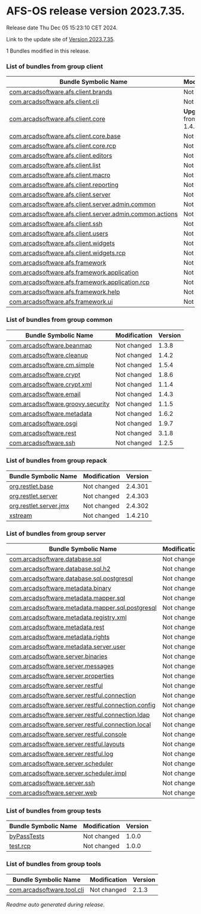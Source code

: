 # AFS-OS release version 2023.7.35.

Release date Thu Dec 05 15:23:10 CET 2024.

Link to the update site of [Version 2023.7.35](https://github.com/ARCAD-Software/AFS/releases/download/2023.7.35/).

1 Bundles modified in this release.

### List of bundles from group **client**

Bundle Symbolic Name | Modification | Version
-------------------- | ------------ | -------
[com.arcadsoftware.afs.client.brands](bundles/client/afs.client.brands) | Not changed | 1.0.4
[com.arcadsoftware.afs.client.cli](bundles/client/afs.client.cli) | Not changed | 1.3.3
[com.arcadsoftware.afs.client.core](bundles/client/afs.client.core) | **Upgraded** from version 1.4.6 | **1.4.7**
[com.arcadsoftware.afs.client.core.base](bundles/client/afs.client.core.base) | Not changed | 1.6.4
[com.arcadsoftware.afs.client.core.rcp](bundles/client/afs.client.core.rcp) | Not changed | 1.3.3
[com.arcadsoftware.afs.client.editors](bundles/client/afs.client.editors) | Not changed | 1.2.4
[com.arcadsoftware.afs.client.list](bundles/client/afs.client.list) | Not changed | 1.3.3
[com.arcadsoftware.afs.client.macro](bundles/client/afs.client.macro) | Not changed | 1.2.3
[com.arcadsoftware.afs.client.reporting](bundles/client/afs.client.reporting) | Not changed | 1.5.4
[com.arcadsoftware.afs.client.server](bundles/client/afs.client.server) | Not changed | 1.5.4
[com.arcadsoftware.afs.client.server.admin.common](bundles/client/afs.client.server.admin.common) | Not changed | 1.3.3
[com.arcadsoftware.afs.client.server.admin.common.actions](bundles/client/afs.client.server.admin.common.actions) | Not changed | 1.3.3
[com.arcadsoftware.afs.client.ssh](bundles/client/afs.client.ssh) | Not changed | 2.2.6
[com.arcadsoftware.afs.client.users](bundles/client/afs.client.users) | Not changed | 1.4.4
[com.arcadsoftware.afs.client.widgets](bundles/client/afs.client.widgets) | Not changed | 1.2.3
[com.arcadsoftware.afs.client.widgets.rcp](bundles/client/afs.client.widgets.rcp) | Not changed | 1.3.3
[com.arcadsoftware.afs.framework](bundles/client/afs.framework) | Not changed | 1.2.3
[com.arcadsoftware.afs.framework.application](bundles/client/afs.framework.application) | Not changed | 1.3.5
[com.arcadsoftware.afs.framework.application.rcp](bundles/client/afs.framework.application.rcp) | Not changed | 1.3.4
[com.arcadsoftware.afs.framework.help](bundles/client/afs.framework.help) | Not changed | 1.2.3
[com.arcadsoftware.afs.framework.ui](bundles/client/afs.framework.ui) | Not changed | 1.4.3



### List of bundles from group **common**

Bundle Symbolic Name | Modification | Version
-------------------- | ------------ | -------
[com.arcadsoftware.beanmap](bundles/common/beanmap) | Not changed | 1.3.8
[com.arcadsoftware.cleanup](bundles/common/cleanup) | Not changed | 1.4.2
[com.arcadsoftware.cm.simple](bundles/common/cm.simple) | Not changed | 1.5.4
[com.arcadsoftware.crypt](bundles/common/crypt) | Not changed | 1.8.6
[com.arcadsoftware.crypt.xml](bundles/common/crypt.xml) | Not changed | 1.1.4
[com.arcadsoftware.email](bundles/common/email) | Not changed | 1.4.3
[com.arcadsoftware.groovy.security](bundles/common/groovy.security) | Not changed | 1.1.5
[com.arcadsoftware.metadata](bundles/common/metadata) | Not changed | 1.6.2
[com.arcadsoftware.osgi](bundles/common/osgi) | Not changed | 1.9.7
[com.arcadsoftware.rest](bundles/common/rest) | Not changed | 3.1.8
[com.arcadsoftware.ssh](bundles/common/ssh) | Not changed | 1.2.5



### List of bundles from group **repack**

Bundle Symbolic Name | Modification | Version
-------------------- | ------------ | -------
[org.restlet.base](bundles/repack/org.restlet.base) | Not changed | 2.4.301
[org.restlet.server](bundles/repack/org.restlet.server) | Not changed | 2.4.303
[org.restlet.server.jmx](bundles/repack/org.restlet.server.jmx) | Not changed | 2.4.302
[xstream](bundles/repack/xstream) | Not changed | 1.4.210



### List of bundles from group **server**

Bundle Symbolic Name | Modification | Version
-------------------- | ------------ | -------
[com.arcadsoftware.database.sql](bundles/server/database.sql) | Not changed | 2.3.9
[com.arcadsoftware.database.sql.h2](bundles/server/database.sql.h2) | Not changed | 3.1.3
[com.arcadsoftware.database.sql.postgresql](bundles/server/database.sql.postgresql) | Not changed | 1.2.3
[com.arcadsoftware.metadata.binary](bundles/server/metadata.binary) | Not changed | 1.2.6
[com.arcadsoftware.metadata.mapper.sql](bundles/server/metadata.mapper.sql) | Not changed | 1.5.3
[com.arcadsoftware.metadata.mapper.sql.postgresql](bundles/server/metadata.mapper.sql.postgresql) | Not changed | 1.1.2
[com.arcadsoftware.metadata.registry.xml](bundles/server/metadata.registry.xml) | Not changed | 1.2.4
[com.arcadsoftware.metadata.rest](bundles/server/metadata.rest) | Not changed | 1.4.11
[com.arcadsoftware.metadata.rights](bundles/server/metadata.rights) | Not changed | 1.3.3
[com.arcadsoftware.metadata.server.user](bundles/server/metadata.server.user) | Not changed | 1.2.8
[com.arcadsoftware.server.binaries](bundles/server/server.binaries) | Not changed | 1.2.7
[com.arcadsoftware.server.messages](bundles/server/server.messages) | Not changed | 1.2.3
[com.arcadsoftware.server.properties](bundles/server/server.properties) | Not changed | 1.2.3
[com.arcadsoftware.server.restful](bundles/server/server.restful) | Not changed | 3.1.9
[com.arcadsoftware.server.restful.connection](bundles/server/server.restful.connection) | Not changed | 2.1.5
[com.arcadsoftware.server.restful.connection.config](bundles/server/server.restful.connection.config) | Not changed | 1.3.3
[com.arcadsoftware.server.restful.connection.ldap](bundles/server/server.restful.connection.ldap) | Not changed | 2.4.7
[com.arcadsoftware.server.restful.connection.local](bundles/server/server.restful.connection.local) | Not changed | 1.5.8
[com.arcadsoftware.server.restful.console](bundles/server/server.restful.console) | Not changed | 1.4.4
[com.arcadsoftware.server.restful.layouts](bundles/server/server.restful.layouts) | Not changed | 9.6.4
[com.arcadsoftware.server.restful.log](bundles/server/server.restful.log) | Not changed | 1.2.0
[com.arcadsoftware.server.scheduler](bundles/server/server.scheduler) | Not changed | 1.3.3
[com.arcadsoftware.server.scheduler.impl](bundles/server/server.scheduler.impl) | Not changed | 1.3.3
[com.arcadsoftware.server.ssh](bundles/server/server.ssh) | Not changed | 2.3.4
[com.arcadsoftware.server.web](bundles/server/server.web) | Not changed | 1.2.4



### List of bundles from group **tests**

Bundle Symbolic Name | Modification | Version
-------------------- | ------------ | -------
[byPassTests](bundles/tests/byPassTests) | Not changed | 1.0.0
[test.rcp](bundles/tests/test_RCP) | Not changed | 1.0.0



### List of bundles from group **tools**

Bundle Symbolic Name | Modification | Version
-------------------- | ------------ | -------
[com.arcadsoftware.tool.cli](bundles/tools/tool.cli) | Not changed | 2.1.3






*Readme auto generated during release*.
